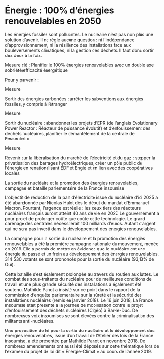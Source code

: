 # Énergie : 100% d’énergies renouvelables en 2050

<div class="admonition note">

Les énergies fossiles sont polluantes. Le nucléaire n’est pas non plus
une solution d’avenir. Il ne règle aucune question : ni l’indépendance
d’approvisionnement, ni la résilience des installations face aux
bouleversements climatiques, ni la gestion des déchets. Il faut donc
sortir des deux à la fois.

</div>

Mesure clé : Planifier le 100% énergies renouvelables avec un double axe
sobriété/efficacité énergétique

Pour y parvenir :

<div class="admonition">

Mesure

Sortir des énergies carbonées : arrêter les subventions aux énergies
fossiles, y compris à l’étranger

</div>

<div class="admonition">

Mesure

Sortir du nucléaire : abandonner les projets
d’EPR (de l'anglais Evolutionary Power Reactor : Réacteur de puissance évolutif)
et d’enfouissement des déchets nucléaires, planifier le démantèlement de
la centrale de Fessenheim

</div>

<div class="admonition">

Mesure

Revenir sur la libéralisation du marché de l’électricité et du gaz :
stopper la privatisation des barrages hydroélectriques, créer un pôle
public de l’énergie en renationalisant EDF et Engie et en lien avec des
coopératives locales

</div>

<div class="admonition note">

La sortie du nucléaire et la promotion des énergies renouvelables,
campagne et bataille parlementaire de la France insoumise

L’objectif de réduction de la part d’électricité issue du nucléaire
d’ici 2025 a été abandonnée par Nicolas Hulot dès le début du mandat
d’Emmanuel Macron. Pourtant, l’urgence est réelle : les deux tiers des
réacteurs nucléaires français auront atteint 40 ans de vie en 2027. Le
gouvernement a pour projet de prolonger coûte que coûte cette
technologie. Le grand carénage des centrales nécessiterait 100 milliards
d’euros. Autant d’argent qui ne sera pas investi dans le développement
des énergies renouvelables.

La campagne pour la sortie du nucléaire et la promotion des énergies
renouvelables a été la première campagne nationale du mouvement, menée
en 2018. Elle a permis de mettre en évidence que le nucléaire est une
énergie du passé et un frein au développement des énergies
renouvelables. 314 530 votants se sont prononcés pour la sortie du
nucléaire (93,13% de Oui).

Cette bataille s’est également prolongée au travers du soutien aux
luttes. Le combat des sous-traitants du nucléaire pour de meilleures
conditions de travail et une plus grande sécurité des installations a
également été soutenu. Mathilde Panot a insisté sur ce point dans le
rapport de la commission d’enquête parlementaire sur la sûreté et la
sécurité des installations nucléaires (remis en janvier 2018). Le 16
juin 2018, La France insoumise était présente à la journée de
mobilisation contre le projet d’enfouissement des déchets nucléaires
(Cigéo) à Bar-le-Duc. De nombreuses voix insoumises se sont élevées
contre la criminalisation des militants anti-nucléaires.

Une proposition de loi pour la sortie du nucléaire et le développement
des énergies renouvelables, issue d’un travail de l’Atelier des lois de
la France insoumise, a été présentée par Mathilde Panot en novembre
2018. De nombreux amendements ont aussi été déposés sur cette thématique
lors de l’examen du projet de loi dit « Énergie-Climat » au cours de
l’année 2019.

</div>
